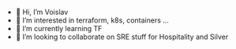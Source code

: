 - 👋 Hi, I’m Voislav
- 👀 I’m interested in terraform, k8s, containers ...
- 🌱 I’m currently learning TF 
- 💞️ I’m looking to collaborate on SRE stuff for Hospitality and Silver

<!---
vv185060/vv185060 is a ✨ special ✨ repository because its `README.md` (this file) appears on your GitHub profile.
You can click the Preview link to take a look at your changes.
--->
